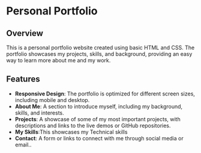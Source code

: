 # Personal Portfolio

## Overview
This is a personal portfolio website created using basic HTML and CSS. The portfolio showcases my projects, skills, and background, providing an easy way to learn more about me and my work.

## Features
- **Responsive Design**: The portfolio is optimized for different screen sizes, including mobile and desktop.
- **About Me**: A section to introduce myself, including my background, skills, and interests.
- **Projects**: A showcase of some of my most important projects, with descriptions and links to the live demos or GitHub repositories.
- **My Skills**:This showcases my  Technical skills 
- **Contact**: A form or links to connect with me through social media or email..
